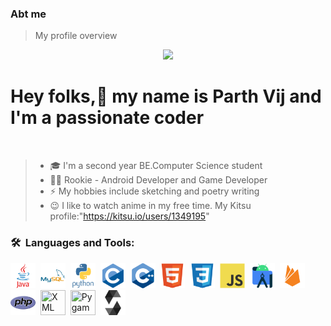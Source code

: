 ### Abt me
>My profile overview



<p align="center"><img src="https://www.icegif.com/wp-content/uploads/2022/02/icegif-234.gif" width="500"/></p>


# Hey folks,👋 my name is Parth Vij and I'm a passionate coder
<div>
<div align="center">
<img src="https://komarev.com/ghpvc/?username=geekyhichambel&style=flat-square&color=green" alt=""/>
</div>

> - 🎓 I'm a second year BE.Computer Science student
> - 👨‍💻 Rookie - Android Developer and Game Developer
> - ⚡ My hobbies include sketching and poetry writing
> - 😉 I like to watch anime in my free time. My Kitsu profile:"https://kitsu.io/users/1349195"

### 🛠 &nbsp;Languages and Tools:

<p>
<img src="https://github.com/devicons/devicon/blob/master/icons/java/java-original-wordmark.svg" title="Java" alt="Java" width="40" height="40"/>&nbsp;
<img src="https://github.com/devicons/devicon/blob/master/icons/mysql/mysql-original-wordmark.svg" title="MySQL"  alt="MySQL" width="40" height="40"/>&nbsp;
<img src="https://github.com/devicons/devicon/blob/master/icons/python/python-original-wordmark.svg" title="Python" alt="Python" width="40" height="40"/>&nbsp;
<img src="https://github.com/devicons/devicon/blob/master/icons/c/c-original.svg" title="C" alt="C" width="40" height="40"/>&nbsp;
<img src="https://github.com/devicons/devicon/blob/master/icons/cplusplus/cplusplus-original.svg" title="C++" alt="C++" width="40" height="40"/>&nbsp;
<img src="https://github.com/devicons/devicon/blob/master/icons/html5/html5-original.svg" title="HTML" alt="HTML" width="40" height="40"/>&nbsp;
<img src="https://github.com/devicons/devicon/blob/master/icons/css3/css3-original.svg" title="CSS" alt="CSS" width="40" height="40"/>&nbsp;
<img src="https://github.com/devicons/devicon/blob/master/icons/javascript/javascript-original.svg" title="JS" alt="JS" width="40" height="40"/>&nbsp;
<img src="https://github.com/devicons/devicon/blob/master/icons/androidstudio/androidstudio-original.svg" title="AndroidStudio" width = "40" height="40"/>&nbsp;
<img src="https://github.com/devicons/devicon/blob/master/icons/firebase/firebase-plain.svg" title="Firebase" width = "40" height="40"/>&nbsp;
<img src="https://github.com/devicons/devicon/blob/master/icons/php/php-original.svg" title="Firebase" width = "40" height="40"/>&nbsp;
<img src="https://img.icons8.com/pulsar-color/48/null/xml-file.png" title="XML" width="40" height="40"/>&nbsp;
<img src="https://upload.wikimedia.org/wikipedia/commons/b/be/Pygame_logo.svg" title="Pygame" width="40" height="40"/>&nbsp; 
<img src="https://github.com/devicons/devicon/blob/master/icons/solidity/solidity-original.svg" title="Solidity" width="40" height="40"/>&nbsp;  
</div>
